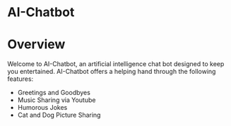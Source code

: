 # AI-Chatbot
# Overview
Welcome to AI-Chatbot, an artificial intelligence chat bot designed to keep you entertained. AI-Chatbot offers a helping hand through the following features:
- Greetings and Goodbyes
- Music Sharing via Youtube
- Humorous Jokes
- Cat and Dog Picture Sharing
 
